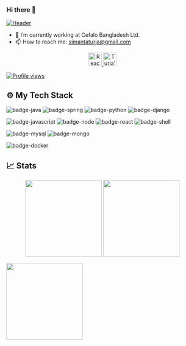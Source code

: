 ### Hi there 👋
[![Header](https://imgur.com/a/bG6BbLH)](https://github.com/simantaturja)

- 🔭 I’m currently working at Cefalo Bangladesh Ltd.
- 📫 How to reach me: simantaturja@gmail.com

<p align="center">
  <a href="mailto:simantaturja@gmail.com" target="_blank">
  <img alt="Reach Turja" width="35px" src="https://cdn.jsdelivr.net/npm/simple-icons@v3/icons/gmail.svg" />
  </a>
  <a href="https://www.linkedin.com/in/simantaturja" target="_blank">
    <img alt="Turja's Linkdein" width="35px" src="https://cdn.jsdelivr.net/npm/simple-icons@v3/icons/linkedin.svg" />
  </a>
</p>

<a href="https://gpvc.arturio.dev/simantaturja" align="center">![Profile views](https://gpvc.arturio.dev/ahmedsadman)</a>

## ⚙️ My Tech Stack

![badge-java](https://img.shields.io/badge/code-java-f6c819?style=for-the-badge&logo=java&logoColor=white&labelColor=21223e)
![badge-spring](https://img.shields.io/badge/Spring-6DB33F?style=for-the-badge&logo=spring&logoColor=white&labelColor=21223e)
![badge-python](https://img.shields.io/badge/code-python-f6c819?style=for-the-badge&logo=python&logoColor=white&labelColor=21223e)
![badge-django](https://img.shields.io/badge/framework-django-f6c819?style=for-the-badge&logo=django&logoColor=white&labelColor=21223e)

![badge-javascript](https://img.shields.io/badge/code-javascript-f6c819?style=for-the-badge&logo=javascript&logoColor=white&labelColor=21223e)
![badge-node](https://img.shields.io/badge/code-node_js-f6c819?style=for-the-badge&logo=npm&logoColor=white&labelColor=21223e)
![badge-react](https://img.shields.io/badge/framework-react-f6c819?style=for-the-badge&logo=react&logoColor=white&labelColor=21223e)
![badge-shell](https://img.shields.io/badge/shell-zsh-f6c819?style=for-the-badge&logo=gnu-bash&logoColor=white&labelColor=21223e)

![badge-mysql](https://img.shields.io/badge/database-mysql-f6c819?style=for-the-badge&logo=mysql&logoColor=white&labelColor=21223e)
![badge-mongo](https://img.shields.io/badge/database-mongodb-f6c819?style=for-the-badge&logo=mongodb&logoColor=white&labelColor=21223e)

![badge-docker](https://img.shields.io/badge/tools-docker-f6c819?style=for-the-badge&logo=docker&logoColor=white&labelColor=21223e)



## &#x1f4c8; Stats
<p align="center" >
  <img  height="200" src="https://github-readme-stats.vercel.app/api/top-langs/?username=simantaturja&hide=html,makefile&bg_color=21223e&title_color=f6c819&text_color=fff&count_private=true&langs_count=5" />

  <img height="200" src="https://github-readme-stats.vercel.app/api?username=simantaturja&bg_color=21223e&title_color=f6c819&text_color=fff&show_icons=true&icon_color=fff&count_private=true" />
</p>

<img align="center" height="200" src="https://github-profile-trophy.vercel.app/?username=simantaturja&theme=dracula&row=2&margin-w=5&margin-h=5&count_private=true"/>





